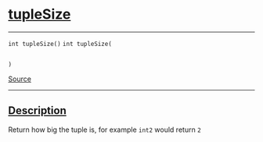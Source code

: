 
<h1 id="tuple-size">
 <a href="#/api/dtype_t/tupleSize" class="anchor">
   <span>tupleSize</span>
  </a>
</h1>

<div class="signature">

<hr>

  <div class="definition-container">
    <div class="definition">
      <code class="desktop-only"><span class="token keyword">int</span> tupleSize()</code>
      <code class="mobile-only"><span class="token keyword">int</span> tupleSize(
    
)</code>
      <div class="flex-spacing"></div>
      <a href="https://github.com/libocca/occa/blob/6d155d0c/include/occa/dtype/dtype.hpp#L122" target="_blank">Source</a>
    </div>
    
  </div>

  <hr>
</div>


<h2 id="description">
 <a href="#/api/dtype_t/tupleSize?id=description" class="anchor">
   <span>Description</span>
  </a>
</h2>

Return how big the tuple is, for example `int2` would return `2`
